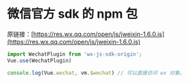 # 微信官方 sdk 的 npm 包

原链接：[https://res.wx.qq.com/open/js/jweixin-1.6.0.js](https://res.wx.qq.com/open/js/jweixin-1.6.0.js)

```javascript
import WechatPlugin from 'wx-js-sdk-origin';
Vue.use(WechatPlugin)

console.log(Vue.wechat, vm.$wechat) // 可以直接访问 wx 对象。
```